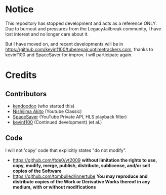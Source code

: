 # Notice
This repository has stopped development and acts as a reference ONLY. Due to burnout and pressures from the LegacyJailbreak community, I have lost interest and no longer care about it.

But I have moved on, and recent developments will be in https://github.com/kevinf100/tuberepair.uptimetrackers.com, thanks to kevinf100 and SpaceSaver for improv. I will participate again.

# Credits
## Contributors
- [kendoodoo](https://github.com/kendoodoo) (who started this)
- [Nishijima Akito](https://github.com/shijimasoft) (Youtube Classic)
- [SpaceSaver](https://github.com/spacesaver) (YouTube Private API, HLS playback filter)
- [kevinf100](https://github.com/kevinf100) (Continued development)
(et al.)
## Code

I will not 'copy' code that explicitly states "do not modify".

- https://github.com/ftde0/yt2009 __without limitation the rights to use, copy, modify, merge, publish, distribute, sublicense, and/or sell copies of the Software__
- https://github.com/tombulled/innertube __You may reproduce and distribute copies of the Work or Derivative Works thereof in any medium, with or without modifications__
